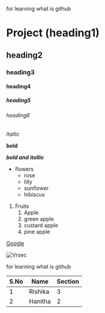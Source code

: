 for learning what is github 

# Project (heading1)
## heading2
### heading3
#### heading4
##### heading5
###### heading6
*Itallic*

**bold**

***bold and itallic***

* flowers
  * rose
  * lilly
  * sunflower
  * hibiscus
 
 1. Fruits
    1. Apple
    2. green apple
    3. custard apple
    4. pine apple
  

[Google](https://www.google.com/url?sa=t&rct=j&q=&esrc=s&source=web&cd=&ved=2ahUKEwil993Eus70AhVDkVYBHVJPCmIQFnoECAYQAQ&url=https%3A%2F%2Fwww.google.co.in%2F&usg=AOvVaw1JJPJSW95uLD_bTipFUwd8)

![Vrsec](https://getmyuni.azureedge.net/college-image/big/velagapudi-ramakrishna-siddhartha-engineering-college-vrsec-vijayawada.jpg)

for learning what is github 

S.No|Name|Section
----|----|-------
1|Rishika|3
2|Hanitha|2


